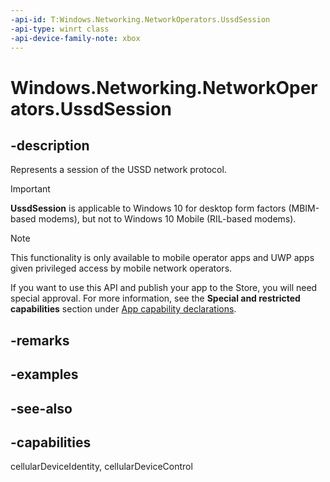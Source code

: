 ```yaml
---
-api-id: T:Windows.Networking.NetworkOperators.UssdSession
-api-type: winrt class
-api-device-family-note: xbox
---
```


<!-- Class syntax.
public class UssdSession : Windows.Networking.NetworkOperators.IUssdSession
-->

# Windows.Networking.NetworkOperators.UssdSession

## -description
Represents a session of the USSD network protocol.

> [!IMPORTANT]
> **UssdSession** is applicable to Windows 10 for desktop form factors (MBIM-based modems), but not to Windows 10 Mobile (RIL-based modems).

> [!NOTE]
> This functionality is only available to mobile operator apps and UWP apps given privileged access by mobile network operators.
> 
> If you want to use this API and publish your app to the Store, you will need special approval. For more information, see the **Special and restricted capabilities** section under [App capability declarations](https://docs.microsoft.com/windows/uwp/packaging/app-capability-declarations). 

## -remarks

## -examples

## -see-also

## -capabilities
cellularDeviceIdentity, cellularDeviceControl
